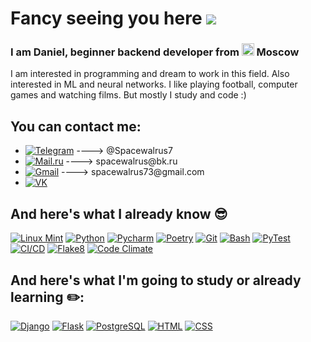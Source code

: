 # Fancy seeing you here ![](https://user-images.githubusercontent.com/18350557/176309783-0785949b-9127-417c-8b55-ab5a4333674e.gif)
<h3>I am Daniel, beginner backend developer from <img width="20" height="20" src="https://img.icons8.com/color/48/russian-federation-circular.png" alt="russian-federation-circular"/> Moscow</h3>
<p>I am interested in programming and dream to work in this field. Also interested in ML and neural networks. I like playing football, computer games and watching films. But mostly I study and code :)</p>  

## You can contact me:
<ul>
  <li><a href="#"><img alt="Telegram" src="https://img.shields.io/badge/-Telegram-%2326A5E4?logo=telegram&style=plastic"></a>  ----> @Spacewalrus7</li>
  <li><a href="#"><img alt="Mail.ru" src="https://img.shields.io/badge/-Mail.ru-%23005FF9?logo=maildotru&style=plastic"></a>  ----> spacewalrus@bk.ru</li>
  <li><a href="#"><img alt="Gmail" src="https://img.shields.io/badge/-Gmail-%23EA4335?logo=gmail&color=white&style=plastic"></a>  ----> spacewalrus73@gmail.com</li>
    <li><a href="https://vk.com/spacewalrus7"><img alt="VK" src="https://img.shields.io/badge/-VK-%230077FF?logo=vk&style=plastic"></a></li>
</ul>

## And here's what I already know :sunglasses:
<p>
  <a href="#"><img alt="Linux Mint" src="https://img.shields.io/badge/-Linux%20Mint-%23F05032?logo=linux-mint&color=black&style=plastic"></a>
  <a href="#"><img alt="Python" src="https://img.shields.io/badge/-Python-%23F05032?logo=python&color=black&style=plastic"></a>
  <a href="#"><img alt="Pycharm" src="https://img.shields.io/badge/-PyCharm-%23F05032?logo=PyCharm&color=black&style=plastic&logoColor=yellow"></a>
  <a href="#"><img alt="Poetry" src="https://img.shields.io/badge/-Poetry-%2360A5FA?logo=poetry&style=plastic&color=black"></a>
  <a href="#"><img alt="Git" src="https://img.shields.io/badge/Git-E44C30?style=plastic&logo=git&color=black"></a>
  <a href="#"><img alt="Bash" src="https://img.shields.io/badge/Bash-E44C30?style=plastic&logo=GNU%20Bash&color=black"></a>
  <a href="#"><img alt="PyTest" src="https://img.shields.io/badge/PyTest-E44C30?style=plastic&logo=PyTest&color=black"></a>
  <a href="#"><img alt="CI/CD" src="https://img.shields.io/badge/CI/CD-E44C30?style=plastic&logo=githubactions&color=black"></a>
  <a href="#"><img alt="Flake8" src="https://img.shields.io/badge/flake8-E44C30?style=plastic&color=black&logo=python"></a>
  <a href="#"><img alt="Code Climate" src="https://img.shields.io/badge/Code%20Climate-E44C30?style=plastic&color=black&logo=codeclimate"></a>
 </p>
 
  ## And here's what I'm going to study or already learning :pencil2::
  <p>
    <a href="#"><img alt="Django" src="https://img.shields.io/badge/Django-092E20?style=plastic&logo=django&logoColor=white"></a>
    <a href="#"><img alt="Flask" src="https://img.shields.io/badge/Flask-000000?style=plastic&logo=flask&logoColor=blue"></a>
    <a href="#"><img alt="PostgreSQL" src="https://img.shields.io/badge/PostgreSQL-316192?style=plastic&logo=postgresql&logoColor=white"></a>
  <a href="#"><img alt="HTML" src"https://img.shields.io/badge/HTML5-E44C30?style=flat&logo=html5&color=black"></a>
  <a href="#"><img alt="CSS" src"https://img.shields.io/badge/CSS3-E44C30?style=flat&logo=css3&color=black&logoColor=blue"></a>
  </p>
    
  
  
  

